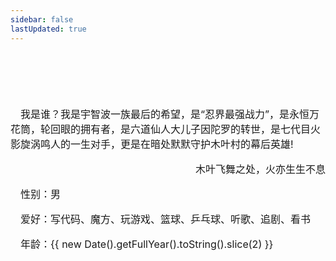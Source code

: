 ```yaml
---
sidebar: false
lastUpdated: true
---
```


<ClientOnly>
<initbg/>
</ClientOnly>

<p style="font-size:100px;"></p>
<text-block title="AboutMe" color="rgb(85, 138, 238)">
<p style="text-indent:1em;font-size:16px;">
我是谁？我是宇智波一族最后的希望，是“忍界最强战力”，是永恒万花筒，轮回眼的拥有者，是六道仙人大儿子因陀罗的转世，是七代目火影旋涡鸣人的一生对手，更是在暗处默默守护木叶村的幕后英雄!
</p>
<p style="text-indent:1em;font-size:16px;text-align:right">
木叶飞舞之处，火亦生生不息
</p>
</text-block>

<text-block title="Video" color="rgb(85, 138, 238)">
<my-video  src="/zuozhu4.mp4"/>
</text-block>

<video-init/>

<text-block title="AboutMe" color="rgb(85, 138, 238)">
<p style="text-indent:1em;font-size:16px;">
性别：男
</p>
<p style="text-indent:1em;font-size:16px;">
爱好：写代码、魔方、玩游戏、篮球、乒乓球、听歌、追剧、看书
</p>
<p style="text-indent:1em;font-size:16px;">
年龄：{{ new Date().getFullYear().toString().slice(2) }}
</p>
</text-block>

<text-block title="Music" color="rgb(85, 138, 238)">
<my-music id="1912603719"/>
<my-music id="165355"/>
<my-music id="1415829224"/>
<my-music id="1396141677"/>
<my-music id="1475073518"/>
<my-music id="1423241987"/>
</text-block>

<music-init/>

<ClientOnly>
<comment :redNum="false"/>
</ClientOnly>
